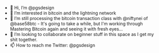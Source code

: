 - 👋 Hi, I’m @pgsdesign
- 👀 I’m interested in bitcoin and the lightning network
- 🌱 I’m still processing the bitcoin transaction class with @niftynei of @base58btc - It's going to take a while, but I'm working through Mastering Bitcoin again and seeing it with fresh eyes...
- 💞️ I’m looking to collaborate on beginner stuff in this space as I get my shit together.
- 📫 How to reach me Twitter: @pgsdesign

<!---
pgsdesign/pgsdesign is a ✨ special ✨ repository because its `README.md` (this file) appears on your GitHub profile.
You can click the Preview link to take a look at your changes.
--->
